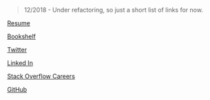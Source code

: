 <link href="//maxcdn.bootstrapcdn.com/font-awesome/4.7.0/css/font-awesome.min.css" rel="stylesheet">

<div class="fa fa-bicycle"></div>

> 12/2018 - Under refactoring, so just a short list of links for now.

[Resume](GeoffCoxResume.md)

[Bookshelf](Bookshelf.md)

[Twitter](https://twitter.com/geoffcoxlive)

[Linked In](http://www.linkedin.com/in/geoffcoxlive/)

[Stack Overflow Careers](http://careers.stackoverflow.com/geoffcox)

[GitHub](https://github.com/geoffcox)
